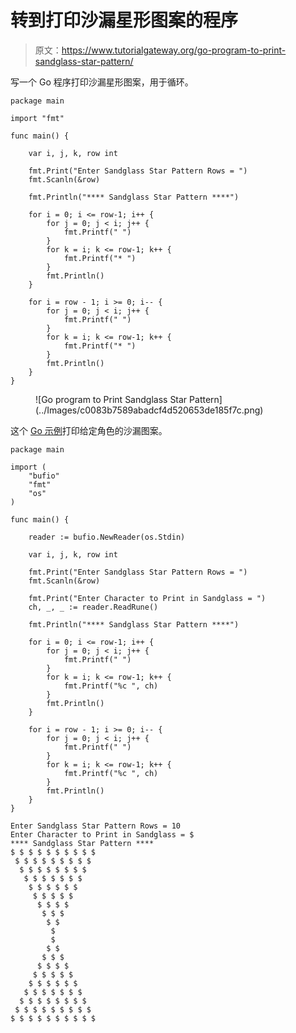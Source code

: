# 转到打印沙漏星形图案的程序

> 原文：<https://www.tutorialgateway.org/go-program-to-print-sandglass-star-pattern/>

写一个 Go 程序打印沙漏星形图案，用于循环。

```
package main

import "fmt"

func main() {

	var i, j, k, row int

	fmt.Print("Enter Sandglass Star Pattern Rows = ")
	fmt.Scanln(&row)

	fmt.Println("**** Sandglass Star Pattern ****")

	for i = 0; i <= row-1; i++ {
		for j = 0; j < i; j++ {
			fmt.Printf(" ")
		}
		for k = i; k <= row-1; k++ {
			fmt.Printf("* ")
		}
		fmt.Println()
	}

	for i = row - 1; i >= 0; i-- {
		for j = 0; j < i; j++ {
			fmt.Printf(" ")
		}
		for k = i; k <= row-1; k++ {
			fmt.Printf("* ")
		}
		fmt.Println()
	}
}
```

<figure class="wp-block-image size-large">![Go program to Print Sandglass Star Pattern](../Images/c0083b7589abadcf4d520653de185f7c.png)</figure>

这个 [Go 示例](https://www.tutorialgateway.org/go-programs/)打印给定角色的沙漏图案。

```
package main

import (
	"bufio"
	"fmt"
	"os"
)

func main() {

	reader := bufio.NewReader(os.Stdin)

	var i, j, k, row int

	fmt.Print("Enter Sandglass Star Pattern Rows = ")
	fmt.Scanln(&row)

	fmt.Print("Enter Character to Print in Sandglass = ")
	ch, _, _ := reader.ReadRune()

	fmt.Println("**** Sandglass Star Pattern ****")

	for i = 0; i <= row-1; i++ {
		for j = 0; j < i; j++ {
			fmt.Printf(" ")
		}
		for k = i; k <= row-1; k++ {
			fmt.Printf("%c ", ch)
		}
		fmt.Println()
	}

	for i = row - 1; i >= 0; i-- {
		for j = 0; j < i; j++ {
			fmt.Printf(" ")
		}
		for k = i; k <= row-1; k++ {
			fmt.Printf("%c ", ch)
		}
		fmt.Println()
	}
}
```

```
Enter Sandglass Star Pattern Rows = 10
Enter Character to Print in Sandglass = $
**** Sandglass Star Pattern ****
$ $ $ $ $ $ $ $ $ $ 
 $ $ $ $ $ $ $ $ $ 
  $ $ $ $ $ $ $ $ 
   $ $ $ $ $ $ $ 
    $ $ $ $ $ $ 
     $ $ $ $ $ 
      $ $ $ $ 
       $ $ $ 
        $ $ 
         $ 
         $ 
        $ $ 
       $ $ $ 
      $ $ $ $ 
     $ $ $ $ $ 
    $ $ $ $ $ $ 
   $ $ $ $ $ $ $ 
  $ $ $ $ $ $ $ $ 
 $ $ $ $ $ $ $ $ $ 
$ $ $ $ $ $ $ $ $ $ 
```